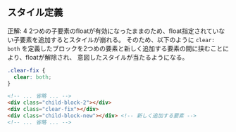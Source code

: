 ## スタイル定義
正解: 4
2つめの子要素のfloatが有効になったままのため、float指定されていない子要素を追加するとスタイルが崩れる。
そのため、以下のように `clear: both` を定義したブロックを2つめの要素と新しく追加する要素の間に挟むことにより、floatが解除され、
意図したスタイルが当たるようになる。
```css
.clear-fix {
  clear: both;
}
```
```html
<!-- ... 省略 ... -->
<div class="child-block-2"></div>
<div class="clear-fix"></div>
<div class="child-block-new"></div> <!-- 新しく追加する要素 -->
<!-- ... 省略 ... -->
```
